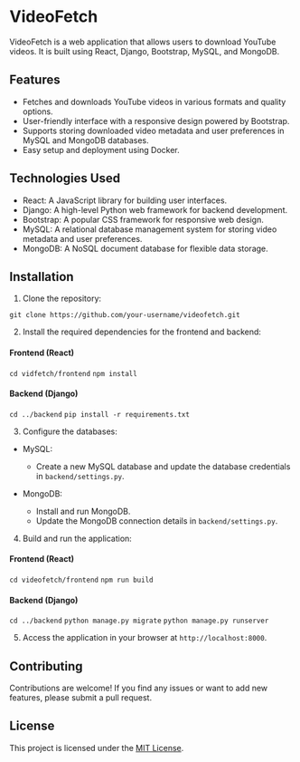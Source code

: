# VideoFetch

VideoFetch is a web application that allows users to download YouTube videos. It is built using React, Django, Bootstrap, MySQL, and MongoDB.

## Features

- Fetches and downloads YouTube videos in various formats and quality options.
- User-friendly interface with a responsive design powered by Bootstrap.
- Supports storing downloaded video metadata and user preferences in MySQL and MongoDB databases.
- Easy setup and deployment using Docker.

## Technologies Used

- React: A JavaScript library for building user interfaces.
- Django: A high-level Python web framework for backend development.
- Bootstrap: A popular CSS framework for responsive web design.
- MySQL: A relational database management system for storing video metadata and user preferences.
- MongoDB: A NoSQL document database for flexible data storage.

## Installation

1. Clone the repository:

`git clone https://github.com/your-username/videofetch.git`

2. Install the required dependencies for the frontend and backend:

#### Frontend (React)
`cd vidfetch/frontend`
`npm install`
#### Backend (Django)
`cd ../backend`
`pip install -r requirements.txt`

3. Configure the databases:

- MySQL:
  - Create a new MySQL database and update the database credentials in `backend/settings.py`.

- MongoDB:
  - Install and run MongoDB.
  - Update the MongoDB connection details in `backend/settings.py`.

4. Build and run the application:

#### Frontend (React)
`cd videofetch/frontend`
`npm run build`

#### Backend (Django)
`cd ../backend`
`python manage.py migrate`
`python manage.py runserver`


5. Access the application in your browser at `http://localhost:8000`.

## Contributing

Contributions are welcome! If you find any issues or want to add new features, please submit a pull request.

## License

This project is licensed under the [MIT License](LICENSE).
